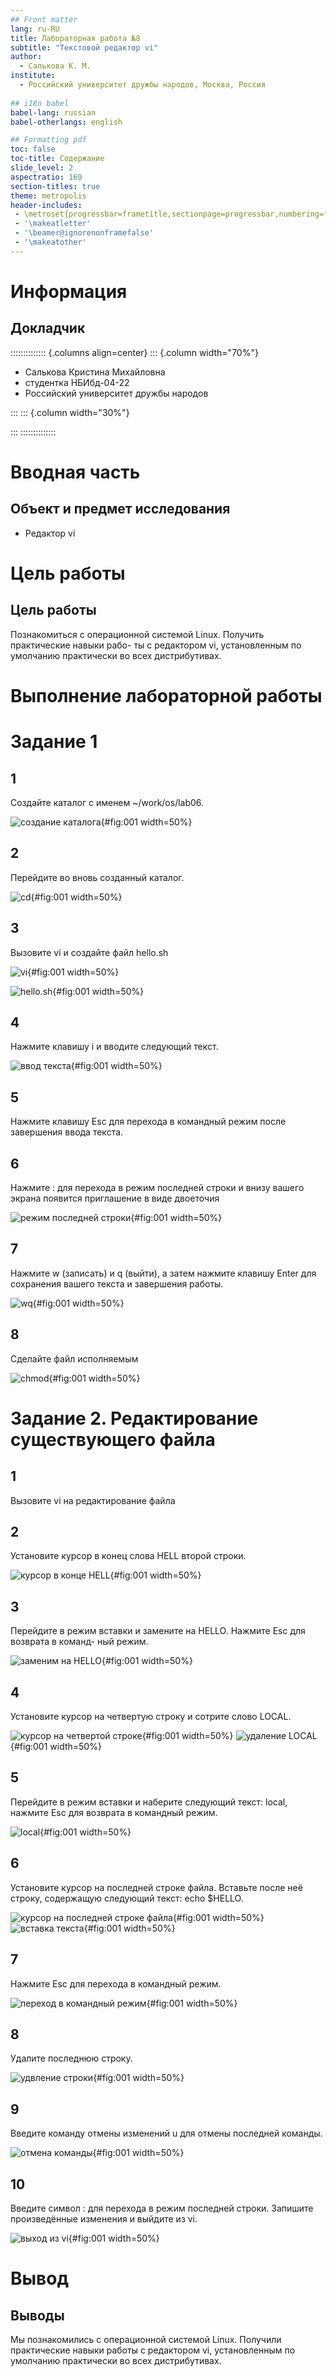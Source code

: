 ```yaml
---
## Front matter
lang: ru-RU
title: Лабораторная работа №8
subtitle: "Текстовой редактор vi"
author:
  - Салькова К. М.
institute:
  - Российский университет дружбы народов, Москва, Россия
  
## i18n babel
babel-lang: russian
babel-otherlangs: english

## Formatting pdf
toc: false
toc-title: Содержание
slide_level: 2
aspectratio: 169
section-titles: true
theme: metropolis
header-includes:
 - \metroset{progressbar=frametitle,sectionpage=progressbar,numbering=fraction}
 - '\makeatletter'
 - '\beamer@ignorenonframefalse'
 - '\makeatother'
---
```


# Информация

## Докладчик

:::::::::::::: {.columns align=center}
::: {.column width="70%"}

  * Салькова Кристина Михайловна
  * студентка НБИбд-04-22
  * Российский университет дружбы народов

:::
::: {.column width="30%"}


:::
::::::::::::::

# Вводная часть



## Объект и предмет исследования

- Редактор vi

# Цель работы


## Цель работы

Познакомиться с операционной системой Linux. Получить практические навыки рабо-
ты с редактором vi, установленным по умолчанию практически во всех дистрибутивах.

# Выполнение лабораторной работы

# Задание 1

## 1

Создайте каталог с именем ~/work/os/lab06.

![создание каталога](image/1.png){#fig:001 width=50%}

## 2

Перейдите во вновь созданный каталог.

![cd](image/cdl.png){#fig:001 width=50%}

## 3

Вызовите vi и создайте файл hello.sh

![vi](image/cdv.png){#fig:001 width=50%}

![hello.sh](image/h.png){#fig:001 width=50%}

## 4

Нажмите клавишу i и вводите следующий текст.

![ввод текста](image/2.png){#fig:001 width=50%}

## 5

Нажмите клавишу Esc для перехода в командный режим после завершения ввода
текста.

## 6

Нажмите : для перехода в режим последней строки и внизу вашего экрана появится
приглашение в виде двоеточия

![режим последней строки](image/3.png){#fig:001 width=50%}

## 7

Нажмите w (записать) и q (выйти), а затем нажмите клавишу Enter для сохранения
вашего текста и завершения работы.

![wq](image/4.png){#fig:001 width=50%}

## 8

Сделайте файл исполняемым

![chmod](image/5.png){#fig:001 width=50%}

# Задание 2. Редактирование существующего файла

## 1

Вызовите vi на редактирование файла

## 2

Установите курсор в конец слова HELL второй строки.

![курсор в конце HELL](image/6.png){#fig:001 width=50%}

## 3

Перейдите в режим вставки и замените на HELLO. Нажмите Esc для возврата в команд-
ный режим.

![заменим на HELLO](image/8.png){#fig:001 width=50%}

## 4

Установите курсор на четвертую строку и сотрите слово LOCAL.

![курсор на четвертой строке](image/9.png){#fig:001 width=50%}
![удаление LOCAL](image/10.png){#fig:001 width=50%}

## 5

Перейдите в режим вставки и наберите следующий текст: local, нажмите Esc для
возврата в командный режим.

![local](image/11.png){#fig:001 width=50%}

## 6

Установите курсор на последней строке файла. Вставьте после неё строку, содержащую
следующий текст: echo $HELLO.

![курсор на последней строке файла](image/12.png){#fig:001 width=50%}
![вставка текста](image/13.png){#fig:001 width=50%}

## 7

Нажмите Esc для перехода в командный режим.

![переход в командный режим](image/15.png){#fig:001 width=50%}

## 8

Удалите последнюю строку.

![удвление строки](image/14.png){#fig:001 width=50%}

## 9

Введите команду отмены изменений u для отмены последней команды.

![отмена команды](image/15.png){#fig:001 width=50%}

## 10

Введите символ : для перехода в режим последней строки. Запишите произведённые
изменения и выйдите из vi.

![выход из vi](image/16.png){#fig:001 width=50%}

# Вывод

## Выводы

Мы познакомились с операционной системой Linux. Получили практические
навыки работы с редактором vi, установленным по умолчанию практически во
всех дистрибутивах.

